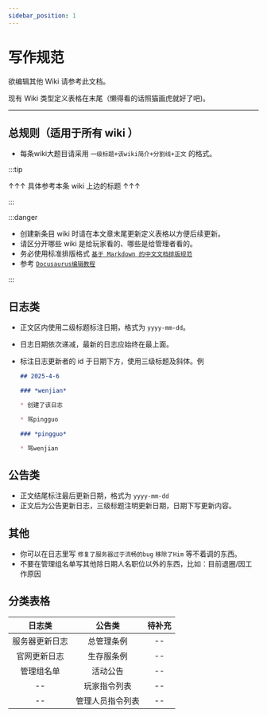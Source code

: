 ```yaml
---
sidebar_position: 1
---
```


# 写作规范

欲编辑其他 Wiki 请参考此文档。

现有 Wiki 类型定义表格在末尾（懒得看的话照猫画虎就好了吧)。

***

## 总规则（适用于所有 wiki ）

* 每条wiki大题目请采用 `一级标题+该wiki简介+分割线+正文` 的格式。

:::tip

↑↑↑ 具体参考本条 wiki 上边的标题 ↑↑↑

:::

:::danger

* 创建新条目 wiki 时请在本文章末尾更新定义表格以方便后续更新。
* 请区分开哪些 wiki 是给玩家看的、哪些是给管理者看的。
* 务必使用标准排版格式 [`基于 Markdown 的中文文档排版规范`](https://zhuanlan.zhihu.com/p/144446995)
* 参考 [`Docusaurus编辑教程`](https://www.docusaurus.cn/docs)

:::

## 日志类

* 正文区内使用二级标题标注日期，格式为 `yyyy-mm-dd`。
* 日志日期依次递减，最新的日志应始终在最上面。
* 标注日志更新者的 id 于日期下方，使用三级标题及斜体。例

	```markdown
	## 2025-4-6
	
	### *wenjian*
	
	* 创建了该日志
	
	* 骂pingguo
	
	### *pingguo*
	
	* 骂wenjian
	
	```


## 公告类

* 正文结尾标注最后更新日期，格式为 `yyyy-mm-dd` 
* 正文后为公告更新日志，三级标题注明更新日期，日期下写更新内容。

## 其他

* 你可以在日志里写 `修复了服务器过于流畅的bug` `移除了Him` 等不着调的东西。
* 不要在管理组名单写其他除日期人名职位以外的东西，比如：目前退圈/因工作原因

## 分类表格


|   日志类   |   公告类    | 待补充 |
|:-------:|:--------:|:---:|
| 服务器更新日志 |  总管理条例   | --  |
| 官网更新日志  |  生存服条例   | --  |
|  管理组名单  |   活动公告   | --  |
|   --    |  玩家指令列表  | --  |
|   --    | 管理人员指令列表 | --  |


